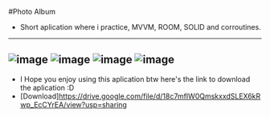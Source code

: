 #Photo Album
- Short aplication where i practice, MVVM, ROOM, SOLID and corroutines.
---
![image](https://github.com/SrbastianM/Photo-Album/assets/61092885/b6f4e46b-95c6-4053-af62-48814021a596)
![image](https://github.com/SrbastianM/Photo-Album/assets/61092885/74646b5e-780b-4474-b54a-3b1d439cc34c)
![image](https://github.com/SrbastianM/Photo-Album/assets/61092885/cd131a4f-b329-405c-b2f2-bf6aad9eced0)
![image](https://github.com/SrbastianM/Photo-Album/assets/61092885/5514a693-7cf9-401a-84ce-0207cd710139)
---
- I Hope you enjoy using this aplication btw here's the link to download the aplication :D
- [Download]https://drive.google.com/file/d/18c7mfIW0QmskxxdSLEX6kRwp_EcCYrEA/view?usp=sharing
